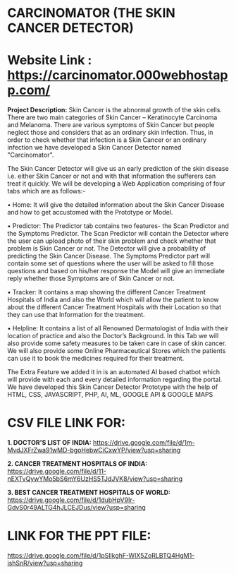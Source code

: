 # CARCINOMATOR (THE SKIN CANCER DETECTOR)
# Website Link :    https://carcinomator.000webhostapp.com/


**Project Description:**
Skin Cancer is the abnormal growth of the skin cells. There are two main categories of Skin Cancer – Keratinocyte Carcinoma and Melanoma. There are various symptoms of Skin Cancer but people neglect those and considers that as an ordinary skin infection. Thus, in order to check whether that infection is a Skin Cancer or an ordinary infection we have developed a Skin Cancer Detector named "Carcinomator".

The Skin Cancer Detector will give us an early prediction of the skin disease i.e. either Skin Cancer or not and with that information the sufferers can treat it quickly. We will be developing a Web Application comprising of four tabs which are as follows:-

• Home: It will give the detailed information about the Skin Cancer Disease and how to get accustomed with the Prototype or Model.

• Predictor: The Predictor tab contains two features- the Scan Predictor and the Symptoms Predictor. The Scan Predictor will contain the Detector where the user can upload photo of their skin problem and check whether that problem is Skin Cancer or not. The Detector will give a probability of predicting the Skin Cancer Disease. The Symptoms Predictor part will contain some set of questions where the user will be asked to fill those questions and based on his/her response the Model will give an immediate reply whether those Symptoms are of Skin Cancer or not.

• Tracker: It contains a map showing the different Cancer Treatment Hospitals of India and also the World which will allow the patient to know about the different Cancer Treatment Hospitals with their Location so that they can use that Information for the treatment.

• Helpline: It contains a list of all Renowned Dermatologist of India with their location of practice and also the Doctor’s Background. In this Tab we will also provide some safety measures to be taken care in case of skin cancer. We will also provide some Online Pharmaceutical Stores which the patients can use it to book the medicines required for their treatment.

The Extra Feature we added it in is an automated AI based chatbot which will provide with each and every detailed information regarding the portal. We have developed this Skin Cancer Detector Prototype with the help of HTML, CSS, JAVASCRIPT, PHP, AI, ML, GOOGLE API & GOOGLE MAPS

# CSV FILE LINK FOR:
**1. DOCTOR'S LIST OF INDIA:** https://drive.google.com/file/d/1m-MvdJXFrZwa91wMD-bgoHebwCiCxwYP/view?usp=sharing

**2. CANCER TREATMENT HOSPITALS OF INDIA:** https://drive.google.com/file/d/11-nEXTvQywYMo5bS6mY6UzHS5TJdJVK8/view?usp=sharing

**3. BEST CANCER TREATMENT HOSPITALS OF WORLD:** https://drive.google.com/file/d/1dubHpV9Ir-GdvS0r49ALTG4hJLCEJDus/view?usp=sharing

# LINK FOR THE PPT FILE: 
https://drive.google.com/file/d/1pSIlkghF-WlX5ZoRLBTQ4HgM1-ishSnR/view?usp=sharing
